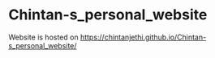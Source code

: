# Chintan-s_personal_website

Website is hosted on https://chintanjethi.github.io/Chintan-s_personal_website/
